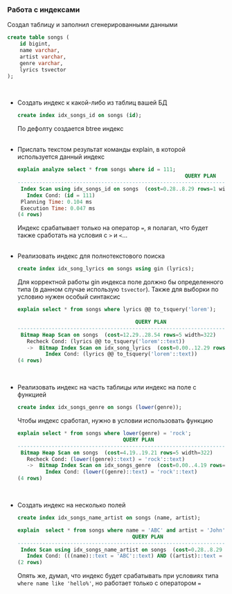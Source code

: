 ### Работа с индексами

Создал таблицу и заполнил сгенерированными данными
```sql
create table songs (
    id bigint,
    name varchar,
    artist varchar,
    genre varchar,
    lyrics tsvector
);
```
<br />

- Создать индекс к какой-либо из таблиц вашей БД
    ```sql
    create index idx_songs_id on songs (id);
    ```
    По дефолту создается btree индекс    
    <br />

- Прислать текстом результат команды explain, в которой используется данный индекс
    ```sql
    explain analyze select * from songs where id = 111;
                                                          QUERY PLAN
    ----------------------------------------------------------------------------------------------------------------------
     Index Scan using idx_songs_id on songs  (cost=0.28..8.29 rows=1 width=241) (actual time=0.023..0.023 rows=0 loops=1)
       Index Cond: (id = 111)
     Planning Time: 0.104 ms
     Execution Time: 0.047 ms
   (4 rows)
    ```
    Индекс срабатывает только на оператор `=`, я полагал, что будет также сработать на условия
    с `>` и `<`...  
    <br />

- Реализовать индекс для полнотекстового поиска
    ```sql
    create index idx_song_lyrics on songs using gin (lyrics);
    ```
    Для корректной работы gin индекса поле должно бы определенного типа (в данном случае использую
    `tsvector`). Также для выборки по условию нужен особый синтаксис
    ```sql
    explain select * from songs where lyrics @@ to_tsquery('lorem');

                                          QUERY PLAN
    -------------------------------------------------------------------------------
     Bitmap Heap Scan on songs  (cost=12.29..28.54 rows=5 width=322)
       Recheck Cond: (lyrics @@ to_tsquery('lorem'::text))
       ->  Bitmap Index Scan on idx_song_lyrics  (cost=0.00..12.29 rows=5 width=0)
             Index Cond: (lyrics @@ to_tsquery('lorem'::text))
    (4 rows)
    ```
    <br />

- Реализовать индекс на часть таблицы или индекс на поле с функцией
    ```sql
    create index idx_songs_genre on songs (lower(genre));
    ```
    Чтобы индекс сработал, нужно в условии использовать функцию
    ```sql
    explain select * from songs where lower(genre) = 'rock';
                                      QUERY PLAN
    ------------------------------------------------------------------------------
     Bitmap Heap Scan on songs  (cost=4.19..19.21 rows=5 width=322)
       Recheck Cond: (lower((genre)::text) = 'rock'::text)
       ->  Bitmap Index Scan on idx_songs_genre  (cost=0.00..4.19 rows=5 width=0)
             Index Cond: (lower((genre)::text) = 'rock'::text)
    (4 rows)
    ```
    </br>

- Создать индекс на несколько полей
    ```sql
    create index idx_songs_name_artist on songs (name, artist);

    explain  select * from songs where name = 'ABC' and artist = 'John';
                                         QUERY PLAN                                      
    -------------------------------------------------------------------------------------
     Index Scan using idx_songs_name_artist on songs  (cost=0.28..8.29 rows=1 width=322)
       Index Cond: (((name)::text = 'ABC'::text) AND ((artist)::text = 'John'::text))
    (2 rows)
    ```
    Опять же, думал, что индекс будет срабатывать при условиях типа `where name like 'hello%'`, но
    работает только с оператором `=`
